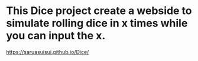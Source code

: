 # This Dice project create a webside to simulate rolling dice in x times while you can input the x.
https://saruasuisui.github.io/Dice/
